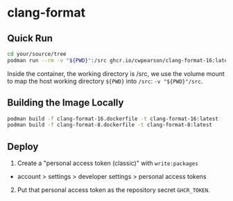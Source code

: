 # clang-format

## Quick Run

```bash
cd your/source/tree
podman run --rm -v "${PWD}":/src ghcr.io/cwpearson/clang-format-16:latest clang-format ...
```

Inside the container, the working directory is /src, we use the volume mount to map the host working directory `${PWD}` into `/src`: `-v "${PWD}"/src`.

## Building the Image Locally

```bash
podman build -f clang-format-16.dockerfile -t clang-format-16:latest
podman build -f clang-format-8.dockerfile -t clang-format-8:latest
```

## Deploy

1. Create a "personal access token (classic)" with `write:packages`
  * account > settings > developer settings > personal access tokens
2. Put that personal access token as the repository secret `GHCR_TOKEN`.

